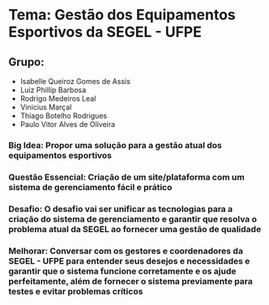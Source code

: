 # Tema: Gestão dos Equipamentos Esportivos da SEGEL - UFPE

## Grupo:
- Isabelle Queiroz Gomes de Assis
- Luiz Phillip Barbosa 
- Rodrigo Medeiros Leal
- Vinicius Marçal
- Thiago Botelho Rodrigues
- Paulo Vitor Alves de Oliveira

### Big Idea: Propor uma solução para a gestão atual dos equipamentos esportivos

### Questão Essencial: Criação de um site/plataforma com um sistema de gerenciamento fácil e prático

### Desafio: O desafio vai ser unificar as tecnologias para a criação do sistema de gerenciamento e garantir que resolva o problema atual da SEGEL ao fornecer uma gestão de qualidade

### Melhorar: Conversar com os gestores e coordenadores da SEGEL - UFPE para entender seus desejos e necessidades e garantir que o sistema funcione corretamente e os ajude perfeitamente, além de fornecer o sistema previamente para testes e evitar problemas críticos
